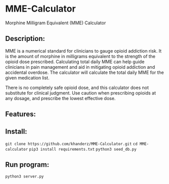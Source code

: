 # MME-Calculator
Morphine Milligram Equivalent (MME) Calculator
## Description:
MME is a numerical standard for clinicians to gauge opioid addiction risk. It is the amount of morphine in milligrams equivalent to the strength of the opioid dose prescribed. Calculating total daily MME can help guide clinicians in pain management and aid in mitigating opioid addiction and accidental overdose. The calculator will calculate the total daily MME for the given medication list. 

There is no completely safe opioid dose, and this calculator does not substitute for clinical judgment. Use caution when prescribing opioids at any dosage, and prescribe the lowest effective dose.

## Features:

## Install: 
`git clone https://github.com/khanderz/MME-Calculator.git`
`cd MME-calculator`
`pip3 install requirements.txt`
`python3 seed_db.py`

## Run program:
`python3 server.py`

